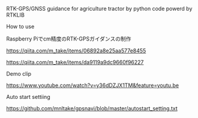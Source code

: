 RTK-GPS/GNSS guidance for agriculture tractor  by python code
powerd by RTKLIB


How to use

Raspberry Piでcm精度のRTK-GPSガイダンスの制作

https://qiita.com/m_take/items/06892a8e25aa577e8455

https://qiita.com/m_take/items/da9119a9dc9660f96227

Demo clip

https://www.youtube.com/watch?v=y36dDZJX1TM&feature=youtu.be

Auto start settiing

https://github.com/mnltake/gpsnavi/blob/master/autostart_setting.txt
